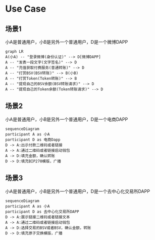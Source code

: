 # Use Case

## 场景1

小A是普通用户，小B是另外一个普通用户，D是一个微博DAPP

```mermaid
graph LR
A(小A) -- "登录微博(身份认证)" --> D[微博DAPP]
A -- "发表一段文字(文字签名)" --> D
A -- "充值获取付费服务(普通转账)" --> D
A -- "打赏BSV(BSV转账)" --> B(小B)
A -- "打赏Token(Token转账)" --> B
A -- "提现自己的BSV余额(BSV转账请求)" --> D
A -- "提现自己的Token余额(Token转账请求)" --> D
```

## 场景2

小A是普通用户，小B是另外一个普通用户，D是一个电商DAPP

```mermaid
sequenceDiagram
participant A as 小A
participant D as 电商Dapp
D -> A:出示付款二维码或者链接
A -> A:通过二维码或者链接启动钱包
A -> D:填充金额，确认转账
D -> D:填充BIP270模版，广播
```

## 场景3

小A是普通用户，小B是另外一个普通用户，D是一个去中心化交易所DAPP

```mermaid
sequenceDiagram
participant A as 小A
participant D as 去中心化交易所DAPP
D -> A:展示链接二维码或者链接文本
A -> A:通过二维码或者链接启动钱包
A -> D:选择交易的BSV或者BSV，确认金额，转账
D -> D:填充原子交换模版，广播
```
